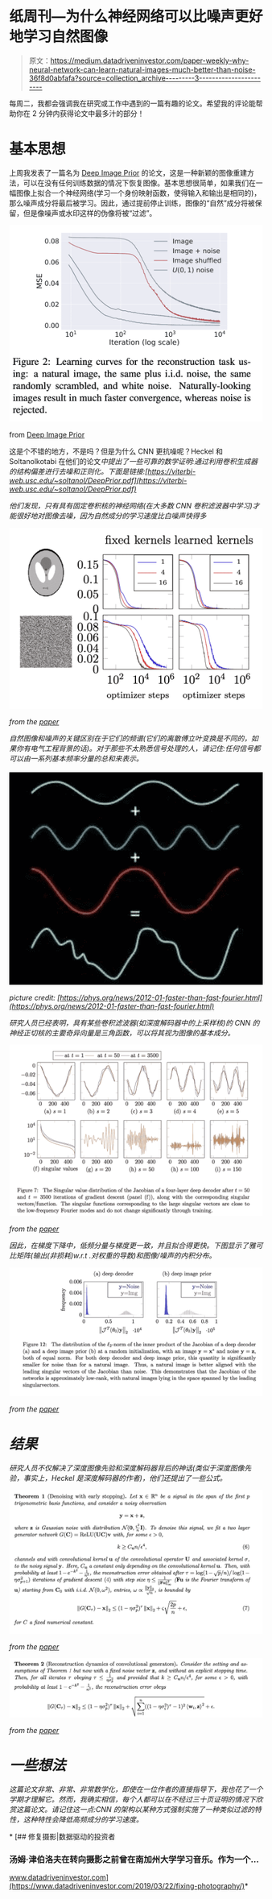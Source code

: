 # 纸周刊—为什么神经网络可以比噪声更好地学习自然图像

> 原文：<https://medium.datadriveninvestor.com/paper-weekly-why-neural-network-can-learn-natural-images-much-better-than-noise-36f8d0abfafa?source=collection_archive---------3----------------------->

每周二，我都会强调我在研究或工作中遇到的一篇有趣的论文。希望我的评论能帮助你在 2 分钟内获得论文中最多汁的部分！

# 基本思想

上周我发表了一篇名为 [Deep Image Prior](https://medium.com/p/c2acdba1aa53/edit) 的论文，这是一种新颖的图像重建方法，可以在没有任何训练数据的情况下恢复图像。基本思想很简单，如果我们在一幅图像上拟合一个神经网络(学习一个身份映射函数，使得输入和输出是相同的)，那么噪声成分将最后被学习。因此，通过提前停止训练，图像的“自然”成分将被保留，但是像噪声或水印这样的伪像将被“过滤”。

![](img/46042398a0dc6c2b1c4bb1d37a8328aa.png)

from [Deep Image Prior](https://sites.skoltech.ru/app/data/uploads/sites/25/2018/04/deep_image_prior.pdf)

这是个不错的地方，不是吗？但是为什么 CNN 更抗噪呢？Heckel 和 Soltanolkotabi 在他们的论文*中提出了一些可靠的数学证明:通过利用卷积生成器的结构偏差进行去噪和正则化。*下面是链接:*[https://viterbi-web.usc.edu/~soltanol/DeepPrior.pdf](https://viterbi-web.usc.edu/~soltanol/DeepPrior.pdf)*

*他们发现，只有具有固定卷积核的神经网络(在大多数 CNN 卷积滤波器中学习)才能很好地对图像去噪，因为自然成分的学习速度比白噪声快得多*

*![](img/885ca7475c935503ed73772ea91bf880.png)*

*from the [paper](https://viterbi-web.usc.edu/~soltanol/DeepPrior.pdf)*

*自然图像和噪声的关键区别在于它们的频谱(它们的离散傅立叶变换是不同的，如果你有电气工程背景的话)。对于那些不太熟悉信号处理的人，请记住:任何信号都可以由一系列基本频率分量的总和来表示。*

*![](img/47bfacca87cdbf9953f0cf539c38b663.png)*

*picture credit: [https://phys.org/news/2012-01-faster-than-fast-fourier.html](https://phys.org/news/2012-01-faster-than-fast-fourier.html)*

*研究人员已经表明，具有某些卷积滤波器(如深度解码器中的上采样核)的 CNN 的神经正切核的主要奇异向量是三角函数，可以将其视为图像的基本成分。*

*![](img/d07178fd3126a750993094c777ac8e49.png)*

*from the [paper](https://viterbi-web.usc.edu/~soltanol/DeepPrior.pdf)*

*因此，在梯度下降中，低频分量与梯度更一致，并且拟合得更快。下图显示了雅可比矩阵(输出(非损耗)w.r.t .对权重的导数)和图像/噪声的内积分布。*

*![](img/3dd67fc2d4e408ecbcb8532049adba46.png)*

*from the [paper](https://viterbi-web.usc.edu/~soltanol/DeepPrior.pdf)*

# ***结果***

*研究人员不仅解决了深度图像先验和深度解码器背后的神话(类似于深度图像先验，事实上，Heckel 是深度解码器的作者)，他们还提出了一些公式。*

*![](img/91c880c13280a6f5d8286bdea19171da.png)*

*from the [paper](https://viterbi-web.usc.edu/~soltanol/DeepPrior.pdf)*

*![](img/32100a450aefd88a27dc75fce5398982.png)*

*from the [paper](https://viterbi-web.usc.edu/~soltanol/DeepPrior.pdf)*

# *一些想法*

*这篇论文非常、非常、非常数学化，即使在一位作者的直接指导下，我也花了一个学期才理解它。然而，我确实相信，每个人都可以在不经过三十页证明的情况下欣赏这篇论文。请记住这一点:CNN 的架构以某种方式强制实施了一种类似过滤的特性，这种特性会降低高频成分的学习速度。*

*[](https://www.datadriveninvestor.com/2019/03/22/fixing-photography/) [## 修复摄影|数据驱动的投资者

### 汤姆·津伯洛夫在转向摄影之前曾在南加州大学学习音乐。作为一个…

www.datadriveninvestor.com](https://www.datadriveninvestor.com/2019/03/22/fixing-photography/)*